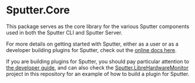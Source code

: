 # Sputter.Core

This package serves as the core library for the various Sputter components used in both the Sputter CLI and Sputter Server.

For more details on getting started with Sputter, either as a user or as a developer building plugins for Sputter, check out the [online docs here](https://agc93.github.io/sputter/).

If you are building plugins for Sputter, you should pay particular attention to [the developer guide](https://agc93.github.io/sputter/docs/developer/), and can also check the [Sputter.LibreHardwareMonitor](https://github.com/agc93/sputter/tree/main/src/Sputter.LibreHardwareMonitor) project in this repository for an example of how to build a plugin for Sputter.